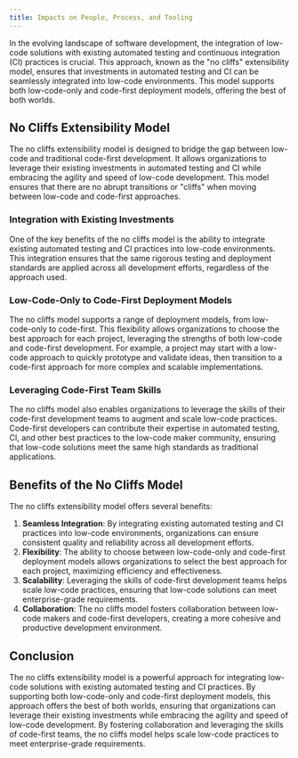 ```yaml
---
title: Impacts on People, Process, and Tooling
---
```


In the evolving landscape of software development, the integration of low-code solutions with existing automated testing and continuous integration (CI) practices is crucial. This approach, known as the "no cliffs" extensibility model, ensures that investments in automated testing and CI can be seamlessly integrated into low-code environments. This model supports both low-code-only and code-first deployment models, offering the best of both worlds.

## No Cliffs Extensibility Model

The no cliffs extensibility model is designed to bridge the gap between low-code and traditional code-first development. It allows organizations to leverage their existing investments in automated testing and CI while embracing the agility and speed of low-code development. This model ensures that there are no abrupt transitions or "cliffs" when moving between low-code and code-first approaches.

### Integration with Existing Investments

One of the key benefits of the no cliffs model is the ability to integrate existing automated testing and CI practices into low-code environments. This integration ensures that the same rigorous testing and deployment standards are applied across all development efforts, regardless of the approach used.

### Low-Code-Only to Code-First Deployment Models

The no cliffs model supports a range of deployment models, from low-code-only to code-first. This flexibility allows organizations to choose the best approach for each project, leveraging the strengths of both low-code and code-first development. For example, a project may start with a low-code approach to quickly prototype and validate ideas, then transition to a code-first approach for more complex and scalable implementations.

### Leveraging Code-First Team Skills

The no cliffs model also enables organizations to leverage the skills of their code-first development teams to augment and scale low-code practices. Code-first developers can contribute their expertise in automated testing, CI, and other best practices to the low-code maker community, ensuring that low-code solutions meet the same high standards as traditional applications.

## Benefits of the No Cliffs Model

The no cliffs extensibility model offers several benefits:

1. **Seamless Integration**: By integrating existing automated testing and CI practices into low-code environments, organizations can ensure consistent quality and reliability across all development efforts.
2. **Flexibility**: The ability to choose between low-code-only and code-first deployment models allows organizations to select the best approach for each project, maximizing efficiency and effectiveness.
3. **Scalability**: Leveraging the skills of code-first development teams helps scale low-code practices, ensuring that low-code solutions can meet enterprise-grade requirements.
4. **Collaboration**: The no cliffs model fosters collaboration between low-code makers and code-first developers, creating a more cohesive and productive development environment.

## Conclusion

The no cliffs extensibility model is a powerful approach for integrating low-code solutions with existing automated testing and CI practices. By supporting both low-code-only and code-first deployment models, this approach offers the best of both worlds, ensuring that organizations can leverage their existing investments while embracing the agility and speed of low-code development. By fostering collaboration and leveraging the skills of code-first teams, the no cliffs model helps scale low-code practices to meet enterprise-grade requirements.